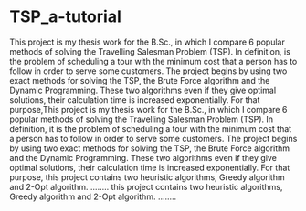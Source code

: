 # TSP_a-tutorial

This project is my thesis work for the B.Sc., in which I compare 6 popular methods of solving the Travelling Salesman Problem (TSP). In definition, is the problem of scheduling a tour with the minimum cost that a person has to follow in order to serve some customers. The project begins by using two exact methods for solving the TSP, the Brute Force algorithm and the Dynamic Programming. These two algorithms even if they give optimal solutions, their calculation time is increased exponentially. For that purpose,This project is my thesis work for the B.Sc., in which I compare 6 popular methods of solving the Travelling Salesman Problem (TSP). In definition, it is the problem of scheduling a tour with the minimum cost that a person has to follow in order to serve some customers. The project begins by using two exact methods for solving the TSP, the Brute Force algorithm and the Dynamic Programming. These two algorithms even if they give optimal solutions, their calculation time is increased exponentially. For that purpose, this project contains two heuristic algorithms, Greedy algorithm and 2-Opt algorithm. ........ this project contains two heuristic algorithms, Greedy algorithm and 2-Opt algorithm. ........
